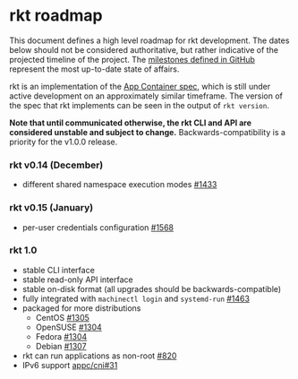 # rkt roadmap

This document defines a high level roadmap for rkt development.
The dates below should not be considered authoritative, but rather indicative of the projected timeline of the project.
The [milestones defined in GitHub](https://github.com/coreos/rkt/milestones) represent the most up-to-date state of affairs.

rkt is an implementation of the [App Container spec](https://github.com/appc/spec), which is still under active development on an approximately similar timeframe.
The version of the spec that rkt implements can be seen in the output of `rkt version`.

**Note that until communicated otherwise, the rkt CLI and API are considered unstable and subject to change.**
Backwards-compatibility is a priority for the v1.0.0 release.

### rkt v0.14 (December)
- different shared namespace execution modes [#1433](https://github.com/coreos/rkt/issues/1433)

### rkt v0.15 (January)
- per-user credentials configuration [#1568](https://github.com/coreos/rkt/issues/1568)

### rkt 1.0
- stable CLI interface
- stable read-only API interface
- stable on-disk format (all upgrades should be backwards-compatible)
- fully integrated with `machinectl login` and `systemd-run` [#1463](https://github.com/coreos/rkt/issues/1463)
- packaged for more distributions
  - CentOS [#1305](https://github.com/coreos/rkt/issues/1305)
  - OpenSUSE [#1304](https://github.com/coreos/rkt/issues/1308)
  - Fedora [#1304](https://github.com/coreos/rkt/issues/1304)
  - Debian [#1307](https://github.com/coreos/rkt/issues/1307)
- rkt can run applications as non-root [#820](https://github.com/coreos/rkt/issues/820)
- IPv6 support [appc/cni#31](https://github.com/appc/cni/issues/31)
